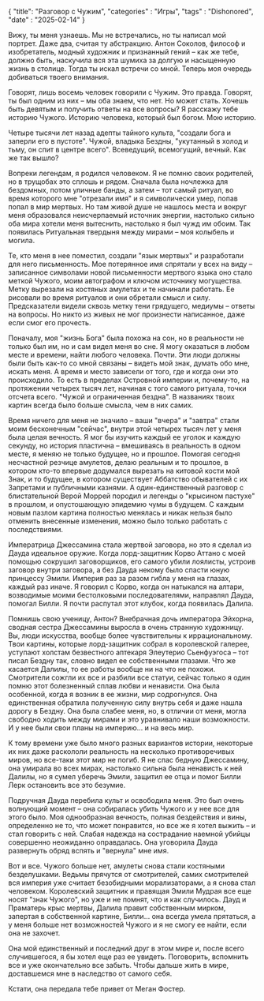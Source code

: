 {
	"title": "Разговор с Чужим", 
	"categories" : "Игры", 
	"tags" : "Dishonored", 
	"date" : "2025-02-14"
}

Вижу, ты меня узнаешь. Мы не встречались, но ты написал мой портрет. Даже два, считая ту абстракцию. Антон Соколов, философ и изобретатель, модный художник и признанный гений – как же тебе, должно быть, наскучила вся эта шумиха за долгую и насыщенную жизнь в столице. Тогда ты искал встречи со мной. Теперь моя очередь добиваться твоего внимания.

Говорят, лишь восемь человек говорили с Чужим. Это правда. Говорят, ты был одним из них – мы оба знаем, что нет. Но может стать. Хочешь быть девятым и получить ответы на все вопросы? Я расскажу тебе историю Чужого. Историю человека, который был богом. Мою историю.

Четыре тысячи лет назад адепты тайного культа, "создали бога и заперли его в пустоте". Чужой, владыка Бездны, "укутанный в холод и тьму, он спит в центре всего". Всеведущий, всемогущий, вечный. Как же так вышло? 

Вопреки легендам, я родился человеком. Я не помню своих родителей, но в трущобах это сплошь и рядом. Сначала была ночлежка для бездомных, потом уличные банды, а затем – тот самый ритуал, во время которого мне "отрезали имя" и я символически умер, попав попал в мир мертвых. Но там живой душе не нашлось места и вокруг меня образовался неисчерпаемый источник энергии, настолько сильно оба мира хотели меня вытеснить, настолько я был чужд им обоим. Так появилась Ритуальная твердыня между мирами – моя колыбель и могила.

Те, кто меня в нее поместил, создали "язык мертвых" и разработали для него письменность. Мое потерянное имя спрятали у всех на виду – записанное символами новой письменности мертвого языка оно стало меткой Чужого, моим автографом и ключом источнику могущества. Метку вырезали на костяных амулетах и те начинали работать. Ее рисовали во время ритуалов и они обретали смысл и силу. Предсказатели видели сквозь метку тени грядущего, медиумы – ответы на вопросы. Но никто из живых не мог произнести написанное, даже если смог его прочесть.

Поначалу, моя "жизнь Бога" была похожа на сон, но в реальности не только был им, но и сам видел меня во сне. Я могу оказаться в любом месте и времени, найти любого человека. Почти. Эти люди должны были быть как-то со мной связаны – видеть мой знак, думать обо мне, искать меня. А время и место зависели от того, где и когда они это происходило. То есть в пределах Островной империи и, почему-то, на протяжении четырех тысяч лет, начиная с того самого ритуала, точки отсчета всего. "Чужой и ограниченная бездна". В названиях твоих картин всегда было больше смысла, чем в них самих. 

Время ничего для меня не значило – ваши "вчера" и "завтра" стали моим бесконечным "сейчас", внутри этой четырех тысяч лет у меня была целая вечность. Я мог бы изучить каждый ее уголок и каждую секунду, но история пластична – вмешиваясь в реальность в одном месте, я меняю не только будущее, но и прошлое. Помогая сегодня несчастной резчице амулетов, делаю реальным и то прошлое, в котором кто-то впервые додумался вырезать на китовой кости мой Знак, и то будущее, в котором существует Аббатство обывателей с их Запретами и публичными казнями. А один-единственный разговор с блистательной Верой Моррей породил и легенды о "крысином пастухе" в прошлом, и опустошающую эпидемию чумы в будущем. С каждым новым пазлом картина полностью менялась и никак нельзя было отменить внесенные изменения, можно было только работать с последствиями.

Императрица Джессамина стала жертвой заговора, но это я сделал из Дауда идеальное оружие. Когда лорд-защитник Корво Аттано с моей помощью сокрушил заговорщиков, его самого убили лоялисты, устроив заговор внутри заговора, а без Дауда некому было спасти юную принцессу Эмили. Империя раз за разом гибла у меня на глазах, каждый раз иначе. Я говорил с Корво, когда он натыкался на алтари, возводимые моими бестолковыми последователями, направлял Дауда, помогал Билли. Я почти распутал этот клубок, когда появилась Далила.

Помнишь свою ученицу, Антон? Внебрачная дочь императора Эйхорна, сводная сестра Джессамины выросла в очень странную художницу. Вы, люди искусства, вообще более чувствительны к иррациональному. Твои картины, которые лорд-защитник собрал в королевской галерее, уступают холстам безвестного аптекаря Элеутерио Сьенфуэгоса – тот писал Бездну так, словно видел ее собственными глазами. Что же касается Далилы, то ее работы вообще ни на что не похожи. Смотрители сожгли их все и разбили все статуи, сейчас только я один помню этот болезненный сплав любви и ненависти. Она была особенной, когда я возник в ее жизни, мир содрогнулся. Она единственная обратила полученную силу внутрь себя и даже нашла дорогу в Бездну. Она была слабее меня, но, в отличии от меня, могла свободно ходить между мирами и это уравнивало наши возможности. И у нее были свои планы на империю… и на весь мир.

К тому времени уже было много разных вариантов истории, некоторые их них даже раскололи реальность на несколько противоречивых миров, но все-таки этот мир не погиб. Я не спас бедную Джессамину, она умирала во всех мирах, настолько сильна была ненависть к ней Далилы, но я сумел уберечь Эмили, защитил ее отца и помог Билли Лерк остановить все это безумие.

Подручная Дауда перебила культ и освободила меня. Это был очень волнующий момент – она собиралась убить Чужого и у нее все для этого было. Моя однообразная вечность, полная бездействия и вины, определенно не то, что может понравится, но все же я хотел выжить – и стал говорить с ней. Слабая надежда на сострадание наемной убийцы совершенно неожиданно оправдалась. Она уговорила Дауда развернуть обряд вспять и "вернула" мне имя.

Вот и все. Чужого больше нет, амулеты снова стали костяными безделушками.  Ведьмы прячутся от смотрителей, самих смотрителей вся империя уже считает безобидными морализаторами, а я снова стал человеком. Королевский защитник и правящая Эмили Мудрая все еще носят "знак Чужого", но уже и не помнят, что и как случилось. Дауд и Праматерь крыс мертвы, Далила правит собственным мирком, запертая в собственной картине, Билли... она всегда умела прятаться, а у меня больше нет возможностей Чужого и я не смогу ее найти, если она не захочет.

Она мой единственный и последний друг в этом мире и, после всего случившегося, я бы хотел еще раз ее увидеть. Поговорить, вспомнить все и уже окончательно все забыть. Чтобы дальше жить в мире, доставшемся мне в наследство от самого себя.

Кстати, она передала тебе привет от Меган Фостер.
